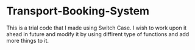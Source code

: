 # Transport-Booking-System
This is a trial code that I made using Switch Case. I wish to work upon it ahead in future and modify it by using diffirent type of functions and add more things to it.

